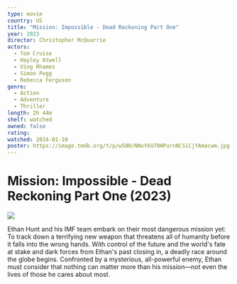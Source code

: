 ```yaml
---
type: movie
country: US
title: "Mission: Impossible - Dead Reckoning Part One"
year: 2023
director: Christopher McQuarrie
actors:
  - Tom Cruise
  - Hayley Atwell
  - Ving Rhames
  - Simon Pegg
  - Rebecca Ferguson
genre:
  - Action
  - Adventure
  - Thriller
length: 2h 44m
shelf: watched
owned: false
rating:
watched: 2024-01-10
poster: https://image.tmdb.org/t/p/w500/NNxYkU70HPurnNCSiCjYAmacwm.jpg
---
```


# Mission: Impossible - Dead Reckoning Part One (2023)

![](https://image.tmdb.org/t/p/w500/NNxYkU70HPurnNCSiCjYAmacwm.jpg)

Ethan Hunt and his IMF team embark on their most dangerous mission yet: To track down a terrifying new weapon that threatens all of humanity before it falls into the wrong hands. With control of the future and the world's fate at stake and dark forces from Ethan's past closing in, a deadly race around the globe begins. Confronted by a mysterious, all-powerful enemy, Ethan must consider that nothing can matter more than his mission—not even the lives of those he cares about most.